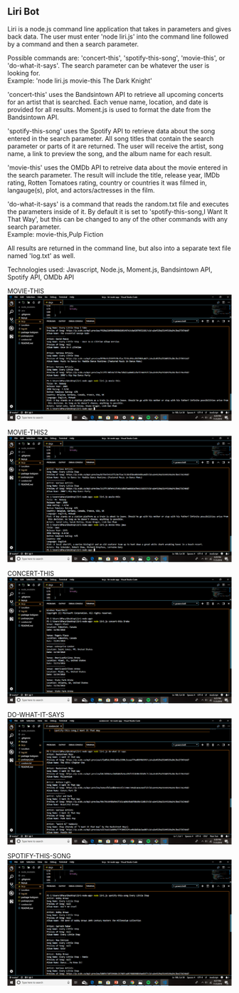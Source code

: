 ## Liri Bot
Liri is a node.js command line application that takes in parameters and gives back data. The user must enter 'node liri.js' into the command line followed by a command and then a search parameter.

Possible commands are: 'concert-this', 'spotify-this-song', 'movie-this', or 'do-what-it-says'. The search parameter can be whatever the user is looking for. <br>
Example: 'node liri.js movie-this The Dark Knight'

'concert-this' uses the Bandsintown API to retrieve all upcoming concerts for an artist that is searched. Each venue name, location, and date is provided for all results. Moment.js is used to format the date from the Bandsintown API.

'spotify-this-song' uses the Spotify API to retrieve data about the song entered in the search parameter. All song titles that contain the search parameter or parts of it are returned. The user will receive the artist, song name, a link to preview the song, and the album name for each result.

'movie-this' uses the OMDb API to retreive data about the movie entered in the search parameter. The result will include the title, release year, IMDb rating, Rotten Tomatoes rating, country or countries it was filmed in, langauge(s), plot, and actors/actresses in the film.

'do-what-it-says' is a command that reads the random.txt file and executes the parameters inside of it. By default it is set to 'spotify-this-song,I Want It That Way', but this can be changed to any of the other commands with any search parameter. <br> Example: movie-this,Pulp Fiction

All results are returned in the command line, but also into a separate text file named 'log.txt' as well.

Technologies used: Javascript, Node.js, Moment.js, Bandsintown API, Spotify API, OMDb API

MOVIE-THIS
![Image movie-this2](https://raw.githubusercontent.com/bpacana/liri-node-app/master/movie-this.png)

MOVIE-THIS2
![Image movie-this2](https://raw.githubusercontent.com/bpacana/liri-node-app/master/movie-this2.png)

CONCERT-THIS
![Image movie-this2](https://raw.githubusercontent.com/bpacana/liri-node-app/master/concert-this.png)

DO-WHAT-IT-SAYS
![Image movie-this2](https://raw.githubusercontent.com/bpacana/liri-node-app/master/do-what-it-says.png)

SPOTIFY-THIS-SONG
![Image movie-this2](https://raw.githubusercontent.com/bpacana/liri-node-app/master/spotify-this-song.png)
